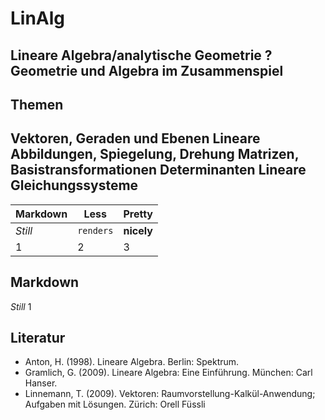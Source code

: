 LinAlg
======

## Lineare Algebra/analytische Geometrie ? Geometrie und Algebra im Zusammenspiel

Themen
--- 
Vektoren, Geraden und Ebenen 
Lineare Abbildungen, Spiegelung, Drehung 
Matrizen, Basistransformationen 
Determinanten 
Lineare Gleichungssysteme 
--- 


Markdown | Less | Pretty
--- | --- | ---
*Still* | `renders` | **nicely**
1 | 2 | 3


Markdown 
--- 
*Still* 
1 


## Literatur

- Anton, H. (1998). Lineare Algebra. Berlin: Spektrum.
- Gramlich, G. (2009). Lineare Algebra: Eine Einführung. München: Carl Hanser.
- Linnemann, T. (2009). Vektoren: Raumvorstellung-Kalkül-Anwendung; Aufgaben mit Lösungen. Zürich: Orell Füssli
